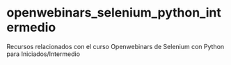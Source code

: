 # openwebinars_selenium_python_intermedio
Recursos relacionados con el curso Openwebinars de Selenium con Python para Iniciados/Intermedio
